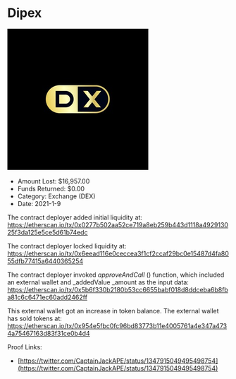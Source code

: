 # Dipex
![Dipex](/rektimages/Dipex.png)
- Amount Lost: $16,957.00
- Funds Returned: $0.00
- Category: Exchange (DEX)
- Date: 2021-1-9

The contract deployer added initial liquidity at:  
https://etherscan.io/tx/0x0277b502aa52ce719a8eb259b443d1118a492913025f3da125e5ce5d61b74edc  
  
The contract deployer locked liquidity at:  
https://etherscan.io/tx/0x6eead116e0ceccea3f1cf2ccaf29bc0e15487d4fa8055dfb77415a6440365254  
  
The contract deployer invoked _approveAndCall_ () function, which included an external wallet and _addedValue  _amount as the input data:  
https://etherscan.io/tx/0x5b6f330b2180b53cc6655babf018d8ddceba6b8fba81c6c6471ec60add2462ff  
  
This external wallet got an increase in token balance. The external wallet has sold tokens at:  
https://etherscan.io/tx/0x954e5fbc0fc96bd83773b11e4005761a4e347a4734a75467163d83f31ce0b4d4


Proof Links:
- [https://twitter.com/CaptainJackAPE/status/1347915049495498754](https://twitter.com/CaptainJackAPE/status/1347915049495498754)



